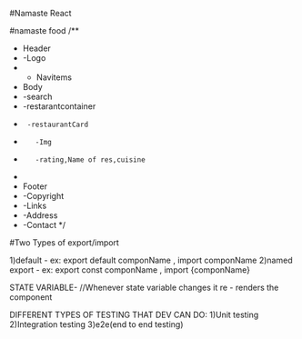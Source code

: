 #Namaste React

#namaste food
/\*\*

- Header
- -Logo
- - Navitems
- Body
- -search
- -restarantcontainer
-      -restaurantCard
-        -Img
-        -rating,Name of res,cuisine
-
- Footer
- -Copyright
- -Links
- -Address
- -Contact
  \*/

#Two Types of export/import

1)default - ex: export default componName , import componName
2)named export - ex: export const componName , import {componName}

STATE VARIABLE-
//Whenever state variable changes it re - renders the component

DIFFERENT TYPES OF TESTING THAT DEV CAN DO:
1)Unit testing
2)Integration testing
3)e2e(end to end testing)
